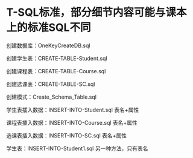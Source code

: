 # T-SQL标准，部分细节内容可能与课本上的标准SQL不同

创建数据库：OneKeyCreateDB.sql 

创建学生表：CREATE-TABLE-Student.sql 

创建课程表：CREATE-TABLE-Course.sql	 

创建选课表：CREATE-TABLE-SC.sql	      

创建模式：Create_Schema_Table.sql 	

学生表插入数据：INSERT-INTO-Student.sql	 表名+属性

课程表插入数据：INSERT-INTO-Course.sql	表名+属性

选课表插入数据：INSERT-INTO-SC.sql	 表名+属性

学生表：INSERT-INTO-Student1.sql 另一种方法，只有表名




